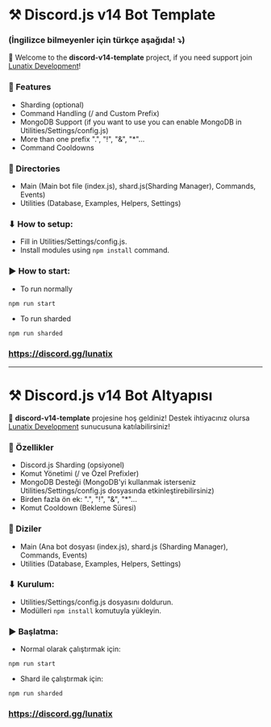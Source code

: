 # ⚒ Discord.js v14 Bot Template
### (İngilizce bilmeyenler için türkçe aşağıda! ⤵)
👋 Welcome to the **discord-v14-template** project, if you need support join [Lunatix Development](https://discord.gg/lunatix)!

### 🔧 Features
- Sharding (optional)
- Command Handling (/ and Custom Prefix) 
- MongoDB Support (if you want to use you can enable MongoDB in Utilities/Settings/config.js)
- More than one prefix ".", "!", "&", "*"...
- Command Cooldowns
  
### 🌆 Directories
- Main (Main bot file (index.js), shard.js(Sharding Manager), Commands, Events)
- Utilities (Database, Examples, Helpers, Settings)

### ⬇ How to setup:
- Fill in Utilities/Settings/config.js.
- Install modules using `npm install` command.

### ▶ How to start:
- To run normally
```
npm run start
```
- To run sharded
```
npm run sharded
```
### https://discord.gg/lunatix
---

# ⚒ Discord.js v14 Bot Altyapısı

👋 **discord-v14-template** projesine hoş geldiniz! Destek ihtiyacınız olursa [Lunatix Development](https://discord.gg/lunatix) sunucusuna katılabilirsiniz!

### 🔧 Özellikler
- Discord.js Sharding (opsiyonel)
- Komut Yönetimi (/ ve Özel Prefixler)
- MongoDB Desteği (MongoDB'yi kullanmak isterseniz Utilities/Settings/config.js dosyasında etkinleştirebilirsiniz)
- Birden fazla ön ek: ".", "!", "&", "*"...
- Komut Cooldown (Bekleme Süresi)

### 🌆 Diziler
- Main (Ana bot dosyası (index.js), shard.js (Sharding Manager), Commands, Events)
- Utilities (Database, Examples, Helpers, Settings)

### ⬇ Kurulum:
- Utilities/Settings/config.js dosyasını doldurun.
- Modülleri `npm install` komutuyla yükleyin.

### ▶ Başlatma:
- Normal olarak çalıştırmak için:
```
npm run start
```
- Shard ile çalıştırmak için:
```
npm run sharded
```
### https://discord.gg/lunatix
